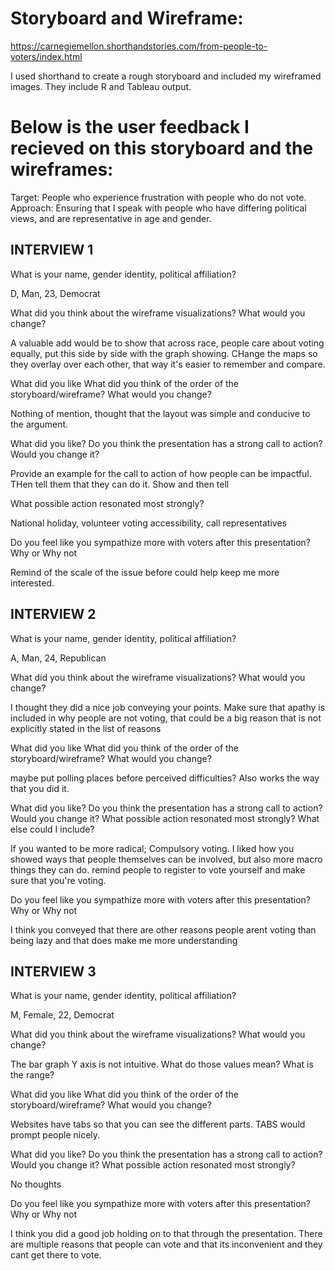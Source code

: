 # Storyboard and Wireframe:
https://carnegiemellon.shorthandstories.com/from-people-to-voters/index.html

I used shorthand to create a rough storyboard and included my wireframed images. They include R and Tableau output.





# Below is the user feedback I recieved on this storyboard and the wireframes:

Target: People who experience frustration with people who do not vote.
Approach: Ensuring that I speak with people who have differing political views, and are representative in age and gender.

## INTERVIEW 1
What is your name, gender identity, political affiliation?

D, Man, 23, Democrat

What did you think about the wireframe visualizations?
What would you change?

A valuable add would be to show that across race, people care about voting equally, put this side by side with the graph showing. 
CHange the maps so they overlay over each other, that way it's easier to remember and compare.

What did you like
What did you think of the order of the storyboard/wireframe?
What would you change?

Nothing of mention, thought that the layout was simple and conducive to the argument.

What did you like?
Do you think the presentation has a strong call to action?
Would you change it?

Provide an example for the call to action of how people can be impactful. THen tell them that they can do it. Show and then tell

What possible action resonated most strongly?

National holiday, volunteer voting accessibility, call representatives

Do you feel like you sympathize more with voters after this presentation?
Why or Why not

Remind of the scale of the issue before could help keep me more interested.






## INTERVIEW 2

What is your name, gender identity, political affiliation?

A, Man, 24, Republican

What did you think about the wireframe visualizations?
What would you change?

I thought they did a nice job conveying your points. Make sure that apathy is included in why people are not voting, 
that could be a big reason that is not explicitly stated in the list of reasons


What did you like
What did you think of the order of the storyboard/wireframe?
What would you change?

maybe put polling places before perceived difficulties? Also works the way that you did it. 

What did you like?
Do you think the presentation has a strong call to action?
Would you change it?
What possible action resonated most strongly?
What else could I include?

If you wanted to be more radical; Compulsory voting. I liked how you showed ways that people themselves can be involved, but also more macro things they can do.
remind people to register to vote yourself and make sure that you're voting.


Do you feel like you sympathize more with voters after this presentation?
Why or Why not

I think you conveyed that there are other reasons people arent voting than being lazy and that does make me more understanding





## INTERVIEW 3
What is your name, gender identity, political affiliation?

M, Female, 22, Democrat

What did you think about the wireframe visualizations?
What would you change?

The bar graph Y axis is not intuitive. What do those values mean? What is the range?


What did you like
What did you think of the order of the storyboard/wireframe?
What would you change?

Websites have tabs so that you can see the different parts. TABS would prompt people nicely.

What did you like?
Do you think the presentation has a strong call to action?
Would you change it?
What possible action resonated most strongly?

No thoughts

Do you feel like you sympathize more with voters after this presentation?
Why or Why not

I think you did a good job holding on to that through the presentation.
There are multiple reasons that people can vote and that its inconvenient and they cant get there to vote.






